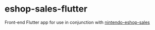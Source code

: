 # eshop-sales-flutter

Front-end Flutter app for use in conjunction with [nintendo-eshop-sales](https://github.com/Iseiju/nintendo-eshop-sales)